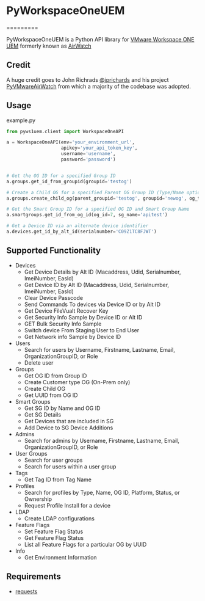 # PyWorkspaceOneUEM

=========

PyWorkspaceOneUEM is a Python API library for [VMware Workspace ONE UEM](https://www.vmware.com/content/vmware/vmware-published-sites/us/products/workspace-one.html.html) formerly known as [AirWatch](https://www.air-watch.com/)

## Credit

A huge credit goes to John Richrads [@jprichards](https://github.com/jprichards) and his project [PyVMwareAirWatch](https://github.com/jprichards/PyVMwareAirWatch) from which a majority of the codebase was adopted.

## Usage

example.py

```python
from pyws1uem.client import WorkspaceOneAPI

a = WorkspaceOneAPI(env='your_environment_url',
                    apikey='your_api_token_key',
                    username='username',
                    password='password')


# Get the OG ID for a specified Group ID
a.groups.get_id_from_groupid(groupid='testog')

# Create a Child OG for a specified Parent OG Group ID (Type/Name optional)
a.groups.create_child_og(parent_groupid='testog', groupid='newog', og_type='Container', name='newog')

# Get the Smart Group ID for a specified OG ID and Smart Group Name
a.smartgroups.get_id_from_og_id(og_id=7, sg_name='apitest')

# Get a Device ID via an alternate device identifier
a.devices.get_id_by_alt_id(serialnumber='C09Z1TC8FJWT')
```

## Supported Functionality

* Devices
  * Get Device Details by Alt ID (Macaddress, Udid, Serialnumber, ImeiNumber, EasId)
  * Get Device ID by Alt ID (Macaddress, Udid, Serialnumber, ImeiNumber, EasId)
  * Clear Device Passcode
  * Send Commands To devices via Device ID or by Alt ID
  * Get Device FileVualt Recover Key
  * Get Security Info Sample by Device ID or Alt ID
  * GET Bulk Security Info Sample
  * Switch device From Staging User to End User
  * Get Network info Sample by Device ID
* Users
  * Search for users by Username, Firstname, Lastname, Email,
  OrganizationGroupID, or Role
  * Delete user
* Groups
  * Get OG ID from Group ID
  * Create Customer type OG (On-Prem only)
  * Create Child OG
  * Get UUID from OG ID
* Smart Groups
  * Get SG ID by Name and OG ID
  * Get SG Details
  * Get Devices that are included in SG
  * Add Device to SG Device Additions
* Admins
  * Search for admins by Username, Firstname, Lastname, Email,
  OrganizationGroupID, or Role
* User Groups
  * Search for user groups
  * Search for users within a user group
* Tags
  * Get Tag ID from Tag Name
* Profiles
  * Search for profiles by Type, Name, OG ID, Platform, Status, or Ownership
  * Request Profile Install for a device
* LDAP
  * Create LDAP configurations
* Feature Flags
  * Set Feature Flag Status
  * Get Feature Flag Status
  * List all Feature Flags for a particular OG by UUID
* Info
  * Get Environment Information

## Requirements

* [requests](http://docs.python-requests.org/en/latest/)
